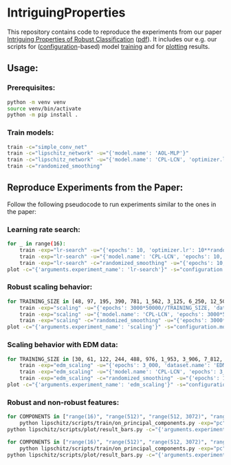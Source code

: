 # IntriguingProperties

This repository contains code to reproduce the experiments from our paper 
[Intriguing Properties of Robust Classification](https://berndprach.github.io/publication/IntriguingProperties)
([pdf](https://arxiv.org/pdf/2412.04245)).
It includes our e.g. our scripts for 
([configuration](lipschitz/scripts/train/configurations)-based) model
[training](lipschitz/scripts/train/main.py) and for
[plotting](lipschitz/scripts/plot/results.py) results.

## Usage:

### Prerequisites:
```bash
python -m venv venv
source venv/bin/activate
python -m pip install .
```

### Train models:
```bash
train -c="simple_conv_net"
train -c="lipschitz_network" -u="{'model.name': 'AOL-MLP'}"
train -c="lipschitz_network" -u="{'model.name': 'CPL-LCN', 'optimizer.lr': 1.}"
train -c="randomized_smoothing"
```

## Reproduce Experiments from the Paper:
Follow the following pseudocode to run experiments similar to the ones in the paper:

### Learning rate search:
```bash
for _ in range(16):
    train -exp="lr-search" -u="{'epochs': 10, 'optimizer.lr': 10**random.uniform(-3, 1)}"
    train -exp="lr-search" -u="{'model.name': 'CPL-LCN', 'epochs': 10, 'optimizer.lr': 10**random.uniform(-3, 1)}"
    train -exp="lr-search" -c="randomized_smoothing" -u="{'epochs': 10, 'optimizer.lr': 10**random.uniform(-3, 1)}" 
plot -c="{'arguments.experiment_name': 'lr-search'}" -s="configuration.model.name" -x="configuration.optimizer.lr" -xs=log
```

### Robust scaling behavior:
```bash
for TRAINING_SIZE in [48, 97, 195, 390, 781, 1_562, 3_125, 6_250, 12_500, 25_000, 50_000]:
    train -exp="scaling" -u="{'epochs': 3000*50000//TRAINING_SIZE, 'dataset.training_size': TRAINING_SIZE, 'optimizer.lr': 0.1}"
    train -exp="scaling" -u="{'model.name': 'CPL-LCN', 'epochs': 3000*50000//TRAINING_SIZE, 'dataset.training_size': TRAINING_SIZE, 'optimizer.lr': 1.}"
    train -exp="scaling" -c="randomized_smoothing" -u="{'epochs': 3000*50000//TRAINING_SIZE, 'dataset.training_size': TRAINING_SIZE, 'optimizer.lr': 0.3}"
plot -c="{'arguments.experiment_name': 'scaling'}" -s="configuration.model.name" -x="configuration.dataset.training_size" -xs="log"
```

### Scaling behavior with EDM data:
```bash
for TRAINING_SIZE in [30, 61, 122, 244, 488, 976, 1_953, 3_906, 7_812, 15_625, 31_250, 62_500, 125_000, 250_000, 500_000, 1_000_000]:
    train -exp="edm_scaling" -u="{'epochs': 3_000, 'dataset.name': 'EDMCIFAR10', 'dataset.training_size': TRAINING_SIZE, 'optimizer.lr': 0.1}"
    train -exp="edm_scaling" -u="{'model.name': 'CPL-LCN', 'epochs': 3_000, 'dataset.name': 'EDMCIFAR10', 'dataset.training_size': TRAINING_SIZE, 'optimizer.lr': 1.}"
    train -exp="edm_scaling" -c="randomized_smoothing" -u="{'epochs': 100, 'dataset.name': 'EDMCIFAR10', 'dataset.training_size': TRAINING_SIZE, 'optimizer.lr': 0.3}"
plot -c="{'arguments.experiment_name': 'edm_scaling'}" -s="configuration.model.name" -x="configuration.dataset.training_size" -xs="log"
```


### Robust and non-robust features:
```bash
for COMPONENTS in ["range(16)", "range(512)", "range(512, 3072)", "range(2048, 3072)", "list(range(16)) + list(range(512, 3072))"]:
    python lipschitz/scripts/train/on_principal_components.py -exp="pc" -c="simple_conv_net" -pc=COMPONENTS -u="{'epochs': 300}"
python lipschitz/scripts/plot/result_bars.py -c="{'arguments.experiment_name': 'pc'}" -s="configuration.model.name" -x="arguments.principal_components" -y="results.eval.Accuracy()"

for COMPONENTS in ["range(16)", "range(512)", "range(512, 3072)", "range(2048, 3072)", "list(range(16)) + list(range(512, 3072))"]:
    python lipschitz/scripts/train/on_principal_components.py -exp="pc" -pc=COMPONENTS -u="{'epochs': 3_000}"
python lipschitz/scripts/plot/result_bars.py -c="{'arguments.experiment_name': 'pc'}" -s="configuration.model.name" -x="arguments.principal_components"
```
